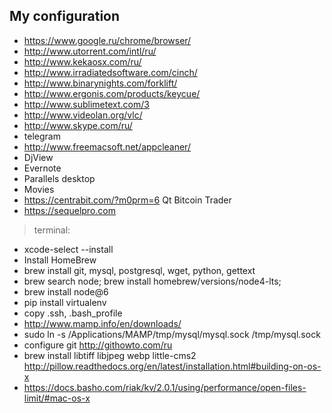 
My configuration
----------------

- https://www.google.ru/chrome/browser/
- http://www.utorrent.com/intl/ru/
- http://www.kekaosx.com/ru/
- http://www.irradiatedsoftware.com/cinch/
- http://www.binarynights.com/forklift/
- http://www.ergonis.com/products/keycue/
- http://www.sublimetext.com/3
- http://www.videolan.org/vlc/
- http://www.skype.com/ru/
- telegram
- http://www.freemacsoft.net/appcleaner/
- DjView
- Evernote
- Parallels desktop
- Movies
- https://centrabit.com/?m0prm=6 Qt Bitcoin Trader
- https://sequelpro.com

> terminal:

- xcode-select --install
- Install HomeBrew
- brew install git, mysql, postgresql, wget, python, gettext
- brew search node; brew install homebrew/versions/node4-lts; 
- brew install node@6
- pip install virtualenv
- copy .ssh, .bash_profile
- http://www.mamp.info/en/downloads/
- sudo ln -s /Applications/MAMP/tmp/mysql/mysql.sock /tmp/mysql.sock
- configure git http://githowto.com/ru
- brew install libtiff libjpeg webp little-cms2 http://pillow.readthedocs.org/en/latest/installation.html#building-on-os-x
- https://docs.basho.com/riak/kv/2.0.1/using/performance/open-files-limit/#mac-os-x
